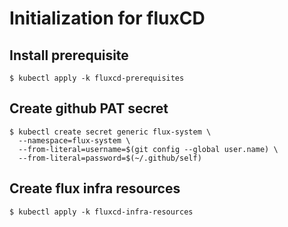 # Initialization for fluxCD

## Install prerequisite
```shell
$ kubectl apply -k fluxcd-prerequisites
```

## Create github PAT secret
```shell
$ kubectl create secret generic flux-system \
  --namespace=flux-system \
  --from-literal=username=$(git config --global user.name) \
  --from-literal=password=$(~/.github/self)
```

## Create flux infra resources
```shell
$ kubectl apply -k fluxcd-infra-resources
```